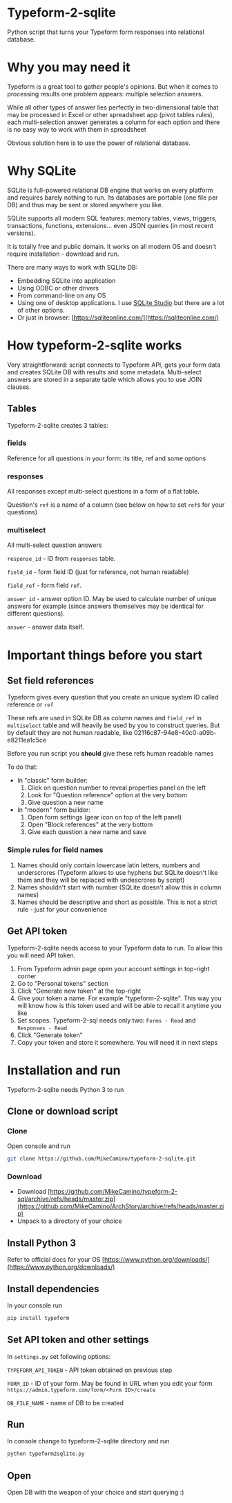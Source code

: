 # Typeform-2-sqlite

Python script that turns your Typeform form responses into relational database.

# Why you may need it

Typeform is a great tool to gather people's opinions. But when it comes to processing results one problem appears: multiple selection answers.

While all other types of answer lies perfectly in two-dimensional table that may be processed in Excel or other spreadsheet app (pivot tables rules), each multi-selection answer generates a column for each option and there is no easy way to work with them in spreadsheet

Obvious solution here is to use the power of relational database.

# Why SQLite

SQLite is full-powered relational DB engine that works on every platform and requires barely nothing to run. Its databases are portable (one file per DB) and thus may be sent or stored anywhere you like.

SQLite supports all modern SQL features: memory tables, views, triggers, transactions, functions, extensions... even JSON queries (in most recent versions).

It is totally free and public domain. It works on all modern OS and doesn't require installation - download and run.

There are many ways to work with SQLite DB:

- Embedding SQLite into application
- Using ODBC or other drivers
- From command-line on any OS
- Using one of desktop applications. I use [SQLite Studio](https://sqlitestudio.pl/) but there are a lot of other options.
- Or just in browser: [https://sqliteonline.com/](https://sqliteonline.com/)

# How typeform-2-sqlite works

Very straightforward: script connects to Typeform API, gets your form data and creates SQLite DB with results and some metadata. Multi-select answers are stored in a separate table which allows you to use JOIN clauses.

## Tables

Typeform-2-sqlite creates 3 tables:

### fields

Reference for all questions in your form: its title, ref and some options

### responses

All responses except multi-select questions in a form of a flat table.

Question's `ref` is a name of a column (see below on how to set `ref`s for your questions)

### multiselect

All multi-select question answers

`response_id` - ID from `responses` table.

`field_id` - form field ID (just for reference, not human readable)

`field_ref` - form field `ref`.

`answer_id` - answer option ID. May be used to calculate number of unique answers for example (since answers themselves may be identical for different questions).

`answer` - answer data itself.

# Important things before you start

## Set field references

Typeform gives every question that you create an unique system ID called reference or `ref`

These refs are used in SQLite DB as column names and `field_ref` in `multiselect` table and will heavily be used by you to construct queries. But by default they are not human readable, like 02116c87-94e8-40c0-a09b-e8211ea1c5ce

Before you run script you **should** give these refs human readable names

To do that:

- In "classic" form builder:
    1. Click on question number to reveal properties panel on the left
    2. Look for "Question reference" option at the very bottom
    3. Give question a new name
- In "modern" form builder:
    1. Open form settings (gear icon on top of the left panel)
    2. Open "Block references" at the very bottom
    3. Give each question a new name and save

### Simple rules for field names

1. Names should only contain lowercase latin letters, numbers and underscrores (Typeform allows to use hyphens but SQLite doesn't like them and they will be replaced with undescrores by script)
2. Names shouldn't start with number (SQLite doesn't allow this in column names)
3. Names should be descriptive and short as possible. This is not a strict rule - just for your convenience

## Get API token

Typeform-2-sqlite needs access to your Typeform data to run. To allow this you will need API token.

1. From Typeform admin page open your account settings in top-right corner
2. Go to "Personal tokens" section
3. Click "Generate new token" at the top-right
4. Give your token a name. For example "typeform-2-sqlite". This way you will know how is this token used and will be able to recall it anytime you like
5. Set scopes. Typeform-2-sql needs only two: `Forms - Read` and `Responses - Read`
6. Click "Generate token"
7. Copy your token and store it somewhere. You will need it in next steps

# Installation and run

Typeform-2-sqlite needs Python 3 to run

## Clone or download script

### Clone

Open console and run

```bash
git clone https://github.com/MikeCamino/typeform-2-sqlite.git
```

### Download

- Download [https://github.com/MikeCamino/typeform-2-sql/archive/refs/heads/master.zip](https://github.com/MikeCamino/ArchStory/archive/refs/heads/master.zip)
- Unpack to a directory of your choice

## Install Python 3

Refer to official docs for your OS [https://www.python.org/downloads/](https://www.python.org/downloads/)

## Install dependencies

In your console run

```bash
pip install typeform
```

## Set API token and other settings

In `settings.py` set following options:

`TYPEFORM_API_TOKEN` - API token obtained on previous step

`FORM_ID` - ID of your form. May be found in URL when you edit your form `https://admin.typeform.com/form/<Form ID>/create`

`DB_FILE_NAME` - name of DB to be created

## Run

In console change to typeform-2-sqlite directory and run

```bash
python typeform2sqlite.py
```

## Open

Open DB with the weapon of your choice and start querying :)